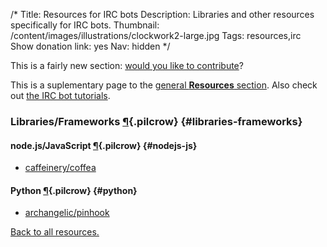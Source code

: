 /*
Title: Resources for IRC bots
Description: Libraries and other resources specifically for IRC bots.
Thumbnail: /content/images/illustrations/clockwork2-large.jpg
Tags: resources,irc
Show donation link: yes
Nav: hidden
*/

<div class="note">
  <p>
    This is a fairly new section: <a href="https://github.com/botwiki/botwiki.org">would you like to contribute</a>?
  </p>
</div>


This is a suplementary page to the [general **Resources** section](/resources). Also check out [the IRC bot tutorials](/tutorials/irc-bots).

### Libraries/Frameworks [¶](#libraries-frameworks){.pilcrow} {#libraries-frameworks}

#### node.js/JavaScript [¶](#nodejs-js){.pilcrow} {#nodejs-js}
- [caffeinery/coffea](https://github.com/caffeinery/coffea)

#### Python [¶](#python){.pilcrow} {#python}
- [archangelic/pinhook](https://github.com/archangelic/pinhook)

[Back to all resources.](/resources)